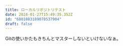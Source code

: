 ```yaml
---
title: ローカルリポジトリテスト
date: 2024-01-27T15:49:35.352Z
id: "6801883189078537904"
draft: false
---
```

Gitの使いかたもきちんとマスターしないといけないなぁ。
